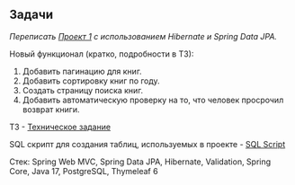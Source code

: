 <h2>Задачи</h2>
<p><em>Переписать <a href="https://github.com/rxvl-gxbbx/project1.git">Проект 1</a> с использованием Hibernate и Spring Data JPA.</em></p>
<p>Новый функционал (кратко, подробности в ТЗ):</p>
<ol>
  <li>Добавить пагинацию для книг.</li>
  <li>Добавить сортировку книг по году.</li>
  <li>Создать страницу поиска книг.</li>
  <li>Добавить автоматическую проверку на то, что человек просрочил возврат книги.</li>
</ol>
<p>ТЗ - <a href="https://github.com/rxvl-gxbbx/project2/files/14075464/69.2.pdf">Техническое задание</a></p>
<p>SQL скрипт для создания таблиц, используемых в проекте - <a href="https://gist.github.com/rxvl-gxbbx/2a29abc9838b3be5ea4230992fdb3c8c">SQL Script</a></p>
<p>Стек: Spring Web MVC, Spring Data JPA, Hibernate, Validation, Spring Core, Java 17, PostgreSQL, Thymeleaf 6</p>
